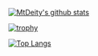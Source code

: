 <!--
<details>
<summary>
    職務経歴書（最終更新日: 2022年9月5日）
</summary>

- [要約](#要約)
- [スキル](#スキル)
  - [言語](#言語)
  - [フレームワーク等](#フレームワーク等)
  - [データベース](#データベース)
  - [クラウド](#クラウド)
    - [AWS](#aws)
  - [その他](#その他)
- [主な業務経歴](#主な業務経歴)
  - [AI自動テストクラウドサービス開発【Django/Node.js/React/AWS】（2021年2月〜現在）](#ai自動テストクラウドサービス開発djangotypescriptaws2021年2月現在)
  - [車両状況モニタリングシステム運用保守【PostgreSQL/AWS】（2020年7月〜2021年1月）](#車両状況モニタリングシステム運用保守postgresqlaws2020年7月2021年1月)
  - [SMS配信システム新規開発【Laravel/Vue.js/MySQL/AWS】（2020年10月〜12月）](#sms配信システム新規開発laravelvuejsmysqlaws2020年10月12月)
  - [車両状況モニタリングアプリ改修【Xamarin】（2020年9月）](#車両状況モニタリングアプリ改修xamarin2020年9月)
  - [装置稼働状況監視システム新規機能追加【Laravel/Vue.js/PostgreSQL】（2020年7月〜8月）](#装置稼働状況監視システム新規機能追加laravelvuejspostgresql2020年7月8月)
  - [タスク管理システム新規開発【Laravel/Vue.js/MySQL】（2020年4月〜6月）](#タスク管理システム新規開発laravelvuejsmysql2020年4月6月)
- [資格](#資格)
- [各種リンク](#各種リンク)

## 要約

SIerでの業務アプリの開発経験、スタートアップでのAI自動テストクラウドサービスの開発経験があります。2社ともにフロントエンド、バックエンド、インフラを分けずに、プロジェクトや機能単位でアサインされるため、フルスタックで開発を行っており、新しい技術にも迅速にキャッチアップすることができます。アジャイル開発、マネジメント、リモート勤務を経験しており、2021年からは英語環境で勤務しています。

## スキル

### 言語

Python/TypeScript/JavaScript/PHP/Kotlin/CSS/HTML

### フレームワーク等

Django/Node.js/Vue.js/Laravel/SCSS/Android SDK/React

### データベース

MySQL/PostgreSQL

### クラウド

#### AWS

VPC/IAM/EC2/RDS/S3/SNS/SES/ELB/ACM/Route 53/CloudWatch

### その他

Docker/Linux/Git/GitHub/GitLab/Nginx/Zabbix/Vim/Slack/Selenium/Appium/Mocha

## 主な業務経歴

### AI自動テストクラウドサービス開発【Django/Node.js/React/AWS】（2021年2月〜現在）

- バックエンド、フロントエンド、テスト自動化について、ユーザー業務想定、設計、実装を担当。
- Slack/GitHub上のチャット/ドキュメント/ソースコード等、読み書きはすべて英語の環境。
- 主に新規機能追加、機能改善、CI等の開発を行った。

### 車両状況モニタリングシステム運用保守【PostgreSQL/AWS】（2020年7月〜2021年1月）

- 当初、4名チームで保守を担当。10月以降、3名チームのリードエンジニアとして2名のマネジメントも兼務。
- ZabbixやCloudWatchを使用した監視を実施。メモリ使用率に異常があった際には、メモリリークを特定し、対応作業を行った。また、ドキュメントを整備し、作業効率の向上に貢献した。

### SMS配信システム新規開発【Laravel/Vue.js/MySQL/AWS】（2020年10月〜12月）

- 1人で設計、実装、試験、リリースを担当。
- AWSは未経験であったが、迅速にキャッチアップし、EC2とRDSを使用した環境を構築。CSVファイルのインポート・エクスポート、バッチ処理でのSMSの配信機能を実装した。DB設計やマニュアルの作成、顧客への説明も担当した。

### 車両状況モニタリングアプリ改修【Xamarin】（2020年9月）

- Xamarinのモバイルアプリの改修案件。
- 1人で実装、試験、リリースを担当。
- Xamarinは未経験であったが、AndroidやFlutterでの開発経験を生かし、迅速にキャッチアップ。ログイン画面及びログイン維持機能の改修を行なった。

### 装置稼働状況監視システム新規機能追加【Laravel/Vue.js/PostgreSQL】（2020年7月〜8月）

- IoT案件の事業者用管理画面の新規機能追加。
- 5名チームで実装、試験を担当。
- 既存サービスの管理画面に、表示カラムの選択機能やCSVでのダウンロード機能等を追加。

### タスク管理システム新規開発【Laravel/Vue.js/MySQL】（2020年4月〜6月）

- Redmineライクな社内タスク管理システムの新規開発案件。
- 4名チームで実装、試験を担当。
- Laravel/Vue.jsは未経験であったが迅速にキャッチアップ。データベースはMySQLを使用、バックエンドはLaravelでAPIを開発、フロントエンドはVue.jsでSPA化した。スマホ対応のレスポンシブデザインで、クライアント側でソートやフィルタ、ページネーションなどを行えるようにした。

## 資格

- AWS認定ソリューションアーキテクト–アソシエイト
- Duolingo English Test 120点（参考: [スコアレポートの読み方 - Duolingo English Test](https://englishtest.duolingo.com/ja/scores)）

## 各種リンク

- [GitHub](https://github.com/MtDeity)
- [Twitter](https://twitter.com/MtDeity)
- [Qiita](https://qiita.com/MtDeity)
- [LinkedIn](https://www.linkedin.com/in/satoshikamiyama)
- [Wantedly](https://www.wantedly.com/id/satoshikamiyama)
- [LAPRAS](https://lapras.com/public/3XY5MWN)
- [LeetCode](https://leetcode.com/MtDeity)
- [AtCoder](https://atcoder.jp/users/mtdeity)
- [Stack Overflow](https://stackoverflow.com/users/14691794)
- [teratail](https://teratail.com/users/MtDeity)
- [Connpass](https://connpass.com/user/MtDeity)

## お仕事のご依頼

- 契約形態: 準委任契約
- 稼働時間: 〜月80時間
- 稼働時間帯: 平日日中
- 時間単価: 5000円〜/時
- 勤務形態: リモートまたは出社
- 居住地: 東京
- [TwitterのDM](https://twitter.com/messages/compose?recipient_id=1177206127823470593)等からご連絡ください。

</details>

---
-->

[![MtDeity's github stats](https://github-readme-stats.vercel.app/api?username=MtDeity&include_all_commits=true&count_private=true&show_icons=true)](https://github.com/anuraghazra/github-readme-stats)

[![trophy](https://github-profile-trophy.vercel.app/?username=MtDeity)](https://github.com/ryo-ma/github-profile-trophy)

[![Top Langs](https://github-readme-stats.vercel.app/api/top-langs/?username=MtDeity&layout=compact&langs_count=10)](https://github.com/anuraghazra/github-readme-stats)
